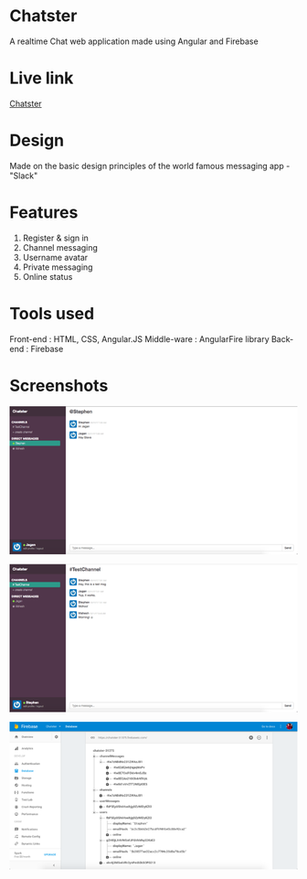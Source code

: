 # Chatster
A realtime Chat web application made using Angular and Firebase

# Live link
[Chatster](https://chatster-31375.firebaseapp.com/ "Chatster Application Homepage")

# Design
Made on the basic design principles of the world famous messaging app - "Slack"

# Features
1.  Register & sign in
2.  Channel messaging
3.  Username avatar
4.  Private messaging
5.  Online status

# Tools used
Front-end : HTML, CSS, Angular.JS
Middle-ware : AngularFire library
Back-end : Firebase

# Screenshots

![User Interface - 1](https://github.com/wahidstephen/Chatster/blob/master/ss1.png "Chatster")

![User Interface - 2](https://github.com/wahidstephen/Chatster/blob/master/ss2.png "Chatster")

![Database Structure](https://github.com/wahidstephen/Chatster/blob/master/ss3.png "Realtime DB")
